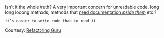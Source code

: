 Isn't it the whole truth? A very important concern for unreadable code, long long looong methods, methods that [need documentation *inside them*](https://www.kernel.org/doc/html/v4.10/process/coding-style.html#commenting) etc.?

    it’s easier to write code than to read it
    
Courtesy: [Refactoring Guru](https://refactoring.guru/smells/long-method)
